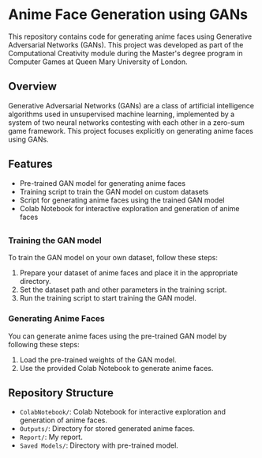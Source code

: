 # Anime Face Generation using GANs

This repository contains code for generating anime faces using Generative Adversarial Networks (GANs). This project was developed as part of the Computational Creativity module during the Master's degree program in Computer Games at Queen Mary University of London.

## Overview

Generative Adversarial Networks (GANs) are a class of artificial intelligence algorithms used in unsupervised machine learning, implemented by a system of two neural networks contesting with each other in a zero-sum game framework. This project focuses explicitly on generating anime faces using GANs.

## Features

- Pre-trained GAN model for generating anime faces
- Training script to train the GAN model on custom datasets
- Script for generating anime faces using the trained GAN model
- Colab Notebook for interactive exploration and generation of anime faces

## 

### Training the GAN model

To train the GAN model on your own dataset, follow these steps:
1. Prepare your dataset of anime faces and place it in the appropriate directory.
2. Set the dataset path and other parameters in the training script.
3. Run the training script to start training the GAN model.

### Generating Anime Faces

You can generate anime faces using the pre-trained GAN model by following these steps:
1. Load the pre-trained weights of the GAN model.
2. Use the provided Colab Notebook to generate anime faces.

## Repository Structure

- `ColabNotebook/`: Colab Notebook for interactive exploration and generation of anime faces.
- `Outputs/`: Directory for stored generated anime faces.
- `Report/`: My report.
- `Saved Models/`: Directory with pre-trained model.
